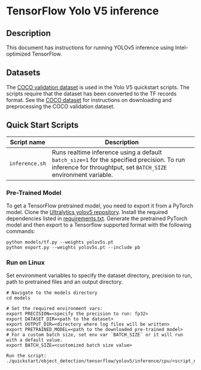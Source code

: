 <!--- 0. Title -->
# TensorFlow Yolo V5 inference

<!-- 10. Description -->
## Description

This document has instructions for running YOLOv5 inference using
Intel-optimized TensorFlow.

<!--- 30. Datasets -->
## Datasets

The [COCO validation dataset](http://cocodataset.org) is used in the
Yolo V5 quickstart scripts. The scripts require that the dataset
has been converted to the TF records format. See the
[COCO dataset](/datasets/coco/README.md) for instructions on downloading
and preprocessing the COCO validation dataset.

<!--- 40. Quick Start Scripts -->
## Quick Start Scripts

| Script name | Description |
|-------------|-------------|
| `inference.sh` | Runs realtime inference using a default `batch_size=1` for the specified precision. To run inference for throughtput, set `BATCH_SIZE` environment variable. |

<!--- 50. Baremetal -->

### Pre-Trained Model

To get a TensorFlow pretrained model, you need to export it from a PyTorch model. Clone the [Ultralytics yolov5 repository](https://github.com/ultralytics/yolov5.git).
Install the required dependencies listed in [requirements.txt](https://github.com/ultralytics/yolov5/blob/master/requirements.txt).
Generate the pretrained PyTorch model and then export to a Tensorflow supported format with the following commands:
```
python models/tf.py --weights yolov5s.pt
python export.py --weights yolov5s.pt --include pb
```

### Run on Linux

Set environment variables to specify the dataset directory, precision to run, path to pretrained files and an output directory.
```
# Navigate to the models directory
cd models

# Set the required environment vars:
export PRECISION=<specify the precision to run: fp32>
export DATASET_DIR=<path to the dataset>
export OUTPUT_DIR=<directory where log files will be written>
export PRETRAINED_MODEL=<path to the downloaded pre-trained model>
# For a custom batch size, set env var `BATCH_SIZE` or it will run with a default value.
export BATCH_SIZE=<customized batch size value>

Run the script:
./quickstart/object_detection/tensorflow/yolov5/inference/cpu/<script_name.sh>
```
